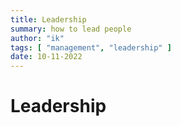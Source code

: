 ```yaml
---
title: Leadership
summary: how to lead people
author: "ik"
tags: [ "management", "leadership" ]
date: 10-11-2022
---
```


# Leadership
